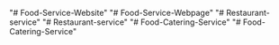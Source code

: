 "# Food-Service-Website" 
"# Food-Service-Webpage" 
"# Restaurant-service" 
"# Restaurant-service" 
"# Food-Catering-Service" 
"# Food-Catering-Service" 
